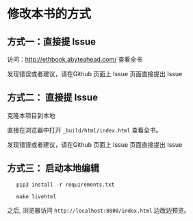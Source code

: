 # 修改本书的方式

## 方式一：直接提 Issue

访问：http://ethbook.abyteahead.com/ 查看全书

发现错误或者建议，请在Github 页面上 Issue 页面直接提出 Issue

## 方式二： 直接提 Issue

克隆本项目到本地

直接在浏览器中打开 `_build/html/index.html` 查看全书。

发现错误或者建议，请在Github 页面上 Issue 页面直接提出 Issue

## 方式三： 启动本地编辑
```
   pip3 install -r requirements.txt 

   make livehtml
```

之后, 浏览器访问 `http://localhost:8000/index.html` 边改边预览。
